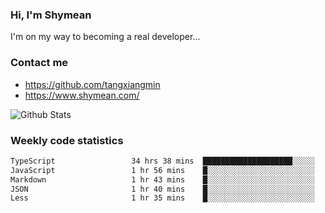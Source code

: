 ### Hi, I'm Shymean

I'm on my way to becoming a real developer...

### Contact me

- <https://github.com/tangxiangmin>
- <https://www.shymean.com/>

![Github Stats](https://github-readme-stats.vercel.app/api?username=tangxiangmin&show_icons=true&theme=dark)


###  Weekly code statistics

<!--START_SECTION:waka-->

```txt
TypeScript                 34 hrs 38 mins  ████████████████████░░░░░   80.01 %
JavaScript                 1 hr 56 mins    █░░░░░░░░░░░░░░░░░░░░░░░░   04.48 %
Markdown                   1 hr 43 mins    █░░░░░░░░░░░░░░░░░░░░░░░░   03.98 %
JSON                       1 hr 40 mins    █░░░░░░░░░░░░░░░░░░░░░░░░   03.85 %
Less                       1 hr 35 mins    █░░░░░░░░░░░░░░░░░░░░░░░░   03.68 %
```

<!--END_SECTION:waka-->